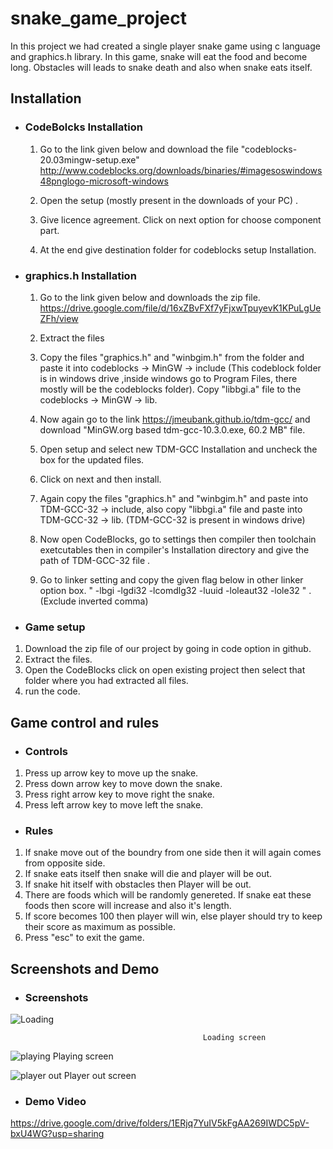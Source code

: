 
# snake_game_project

In this project we had created a single player snake game using c language and graphics.h library. In this game, snake will eat the food and become long. Obstacles will leads to snake death and also when snake eats itself.


## Installation

 - ### CodeBolcks Installation
    1. Go to the link given below and download the file "codeblocks-20.03mingw-setup.exe"
    http://www.codeblocks.org/downloads/binaries/#imagesoswindows48pnglogo-microsoft-windows
    
     2. Open the setup (mostly present in the downloads of your PC) .
     3. Give licence agreement. Click on next option for choose component part. 
     4. At the end give destination folder for codeblocks setup Installation.
 - ### graphics.h Installation
    1. Go to the link given below and downloads the zip file. https://drive.google.com/file/d/16xZBvFXf7yFjxwTpuyevK1KPuLgUeZFh/view
    
    2. Extract the files
    3. Copy the  files "graphics.h" and "winbgim.h" from the folder and paste it into codeblocks -> MinGW -> include (This codeblock folder is in windows drive ,inside windows go to Program Files, there mostly will be the codeblocks folder). Copy "libbgi.a" file to the codeblocks -> MinGW -> lib.
    4. Now again go to the link https://jmeubank.github.io/tdm-gcc/ and download "MinGW.org based  tdm-gcc-10.3.0.exe, 60.2 MB" file.
    5. Open setup and select new TDM-GCC Installation and uncheck the box for the updated files.
    6. Click on next and then install.
    7. Again copy the  files "graphics.h" and "winbgim.h" and paste into TDM-GCC-32 -> include, also copy "libbgi.a" file and paste into TDM-GCC-32 -> lib. (TDM-GCC-32 is present in windows drive)
    8. Now open CodeBlocks, go to settings then compiler then toolchain exetcutables then in compiler's Installation directory and give the path of TDM-GCC-32 file .
    9. Go to linker setting and copy the given flag below in other linker option box.
   " -lbgi -lgdi32 -lcomdlg32 -luuid -loleaut32 -lole32 " . (Exclude inverted comma)
  - ### Game setup
 1. Download the zip file of our project by going in code option in github.
 2. Extract the files.
 3. Open the CodeBlocks click on open existing project then select that folder where you had extracted all files.
 4. run the code.

   




## Game control and rules

- ### Controls
1. Press up arrow key to move up the snake.
2. Press down arrow key to move down the snake.
3. Press right arrow key to move right the snake.
4. Press left arrow key to move left the snake.

- ### Rules
1. If snake move out of the boundry from one side then it will again comes from opposite side.
2. If snake eats itself then snake will die and player will be out.
3. If snake hit itself with obstacles then Player will be out.
4. There are foods which will be randomly genereted. If snake eat these foods then score will increase and also it's length.
5. If score becomes 100 then player will win, else player should try to keep their score as maximum as possible. 
6. Press "esc" to exit the game.
## Screenshots and Demo 
- ### Screenshots
![Loading](https://github.com/tushar3318/snake_game_project/assets/129083230/8419566c-2993-4c39-bebb-06f90a0be4ef)

                                               Loading screen

![playing](https://github.com/tushar3318/snake_game_project/assets/129083230/fe0f5c8d-10e5-419b-8742-cdd465a5fada)
                                               Playing screen
                                               
![player out](https://github.com/tushar3318/snake_game_project/assets/129083230/9f1ec02c-2586-4cea-a2c1-78de8ca7d8a5)
                                             Player out screen



- ### Demo Video

https://drive.google.com/drive/folders/1ERjq7YuIV5kFgAA269IWDC5pV-bxU4WG?usp=sharing

